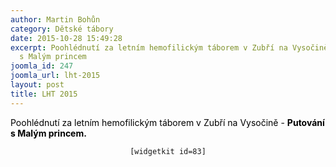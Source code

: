 ```yaml
---
author: Martin Bohůn
category: Dětské tábory
date: 2015-10-28 15:49:28
excerpt: Poohlédnutí za letním hemofilickým táborem v Zubří na Vysočině - Putování
  s Malým princem
joomla_id: 247
joomla_url: lht-2015
layout: post
title: LHT 2015
---
```


<p><span style="color: #000000;">Poohlédnutí za letním hemofilickým táborem v Zubří na Vysočině - <strong>Putování s Malým princem.</strong></span></p>

<p style="text-align: center;"><code>[widgetkit id=83]</code></p>
